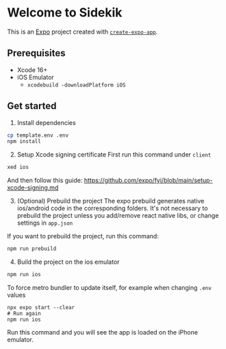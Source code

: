 # Welcome to Sidekik

This is an [Expo](https://expo.dev) project created with [`create-expo-app`](https://www.npmjs.com/package/create-expo-app).

## Prerequisites

- Xcode 16+
- iOS Emulator
  - `xcodebuild -downloadPlatform iOS`

## Get started

1. Install dependencies

```bash
cp template.env .env
npm install
```

2. Setup Xcode signing certificate
   First run this command under `client`

```bash
xed ios
```

And then follow this guide:
https://github.com/expo/fyi/blob/main/setup-xcode-signing.md

3. (Optional) Prebuild the project
   The expo prebuild generates native ios/android code in the corresponding folders. It's not necessary to prebuild the project unless you add/remove react native libs, or change settings in `app.json`

If you want to prebuild the project, run this command:

```bash
npm run prebuild
```

4. Build the project on the ios emulator

```bash
npm run ios
```

To force metro bundler to update itself,
for example when changing `.env` values
```
npx expo start --clear
# Run again
npm run ios
```

Run this command and you will see the app is loaded on the iPhone emulator.
